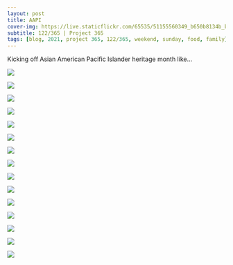 ```yaml
---
layout: post
title: AAPI
cover-img: https://live.staticflickr.com/65535/51155560349_b650b8134b_b.jpg
subtitle: 122/365 | Project 365
tags: [blog, 2021, project 365, 122/365, weekend, sunday, food, family]
---
```

<style>
  .intro-header.big-img {
    background-position:center 
  }
</style>
Kicking off Asian American Pacific Islander heritage month like... 
<p class="post-img-wrap">
  <img src="https://live.staticflickr.com/65535/51153414012_3c20d257e1_h.jpg">
</p>
<p class="post-img-wrap">
  <img src="https://live.staticflickr.com/65535/51154314993_4bc256a5b4_h.jpg">
</p>
<p class="post-img-wrap">
  <img src="https://live.staticflickr.com/65535/51154084036_c07daf3a2d_h.jpg">
</p>
<p class="post-img-wrap">
  <img src="https://live.staticflickr.com/65535/51154870929_9e0fb020c4_h.jpg">
</p>
<p class="post-img-wrap">
  <img src="https://live.staticflickr.com/65535/51154084421_a5039c1b84_h.jpg">
</p>
<p class="post-img-wrap">
  <img src="https://live.staticflickr.com/65535/51154084686_4a99f0537f_h.jpg">
</p>     
<p class="post-img-wrap">
  <img src="https://live.staticflickr.com/65535/51154085921_21b9ccaa52_h.jpg">
</p>  
<p class="post-img-wrap">
  <img src="https://live.staticflickr.com/65535/51155189505_60c4e3996a_h.jpg">
</p>
<p class="post-img-wrap">
  <img src="https://live.staticflickr.com/65535/51154873194_67158a9dd8_h.jpg">
</p>
<p class="post-img-wrap">
  <img src="https://live.staticflickr.com/65535/51153417437_1250cb65e1_h.jpg">
</p>
<p class="post-img-wrap">
  <img src="https://live.staticflickr.com/65535/51163591119_8ed710c68c_h.jpg">
</p>
<p class="post-img-wrap">
  <img src="https://live.staticflickr.com/65535/51162144512_9a2afae512_h.jpg">
</p>
<p class="post-img-wrap">
  <img src="https://live.staticflickr.com/65535/51162147377_e67199bb7d_h.jpg">
</p>
<p class="post-img-wrap">
  <img src="https://live.staticflickr.com/65535/51154319753_362342c35c_h.jpg">
</p>
<p class="post-img-wrap">
  <img src="https://live.staticflickr.com/65535/51162152387_8dfb70684c_h.jpg">
</p>
